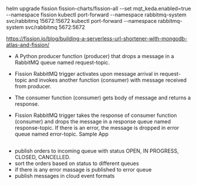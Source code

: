 helm upgrade fission fission-charts/fission-all --set mqt_keda.enabled=true --namespace fission
kubectl port-forward --namespace rabbitmq-system svc/rabbitmq 15672:15672
kubectl port-forward --namespace rabbitmq-system svc/rabbitmq 5672:5672

https://fission.io/blog/building-a-serverless-url-shortener-with-mongodb-atlas-and-fission/

* A Python producer function (producer) that drops a message in a RabbitMQ queue named request-topic.

* Fission RabbitMQ trigger activates upon message arrival in request-topic and invokes another function (consumer) with message received from producer.

* The consumer function (consumer) gets body of message and returns a response.

* Fission RabbitMQ trigger takes the response of consumer function (consumer) and drops the message in a response queue named response-topic. If there is an error, the message is dropped in error queue named error-topic.
Sample App

## 
* publish orders to incoming queue with status OPEN, IN PROGRESS, CLOSED, CANCELLED.
* sort the orders based on status to different queues 
* if there is any error massage is published to error queue
* publish messages in cloud event formats
